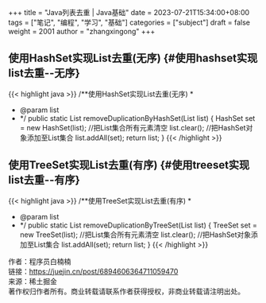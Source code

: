 +++
title = "Java列表去重 | Java基础"
date = 2023-07-21T15:34:00+08:00
tags = ["笔记", "编程", "学习", "基础"]
categories = ["subject"]
draft = false
weight = 2001
author = "zhangxingong"
+++

## 使用HashSet实现List去重(无序) {#使用hashset实现list去重--无序}

{{< highlight java >}}
/**使用HashSet实现List去重(无序)
*
* @param list
* */
public static List removeDuplicationByHashSet(List<Integer> list) {
HashSet set = new HashSet(list);
//把List集合所有元素清空
list.clear();
//把HashSet对象添加至List集合
list.addAll(set);
return list;
}
{{< /highlight >}}


## 使用TreeSet实现List去重(有序) {#使用treeset实现list去重--有序}

{{< highlight java >}}
/**使用TreeSet实现List去重(有序)
*
* @param list
* */
public static List removeDuplicationByTreeSet(List<Integer> list) {
TreeSet set = new TreeSet(list);
//把List集合所有元素清空
list.clear();
//把HashSet对象添加至List集合
list.addAll(set);
return list;
}
{{< /highlight >}}

作者：程序员白楠楠    
链接：<https://juejin.cn/post/6894606364711059470>  
来源：稀土掘金  
著作权归作者所有。商业转载请联系作者获得授权，非商业转载请注明出处。
